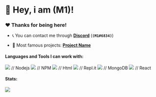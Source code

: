 # :wave: Hey, i am (M1)! 

### :heart:️ Thanks for being here!

- :telephone_receiver: You can contact me through **[Discord](https://discord.com/users/751224380247244871)** (**`(M1#6834)`**)

- :briefcase: Most famous projects: **[Project Name](Link)**

#### Languages and Tools I can work with:
<a><img src="https://img.shields.io/badge/-Nodejs-43853?logo=Node.js&logoColor=white"></a> // Nodejs
<img src="https://img.shields.io/badge/-NPM-CB3837?logo=npm&logoColor=white"> // NPM
<img src="https://img.shields.io/badge/-HTML5-E34F26?logo=html5&logoColor=white"> // Html
<img src="https://img.shields.io/badge/-repl.it-56676e? logo=repl.it&logoColor=white"></a> // Repl.it
<img src="https://img.shields.io/badge/-MongoDB-13aa52?logo=mongodb&logoColor=white"> // MongoDB
<a><img src="https://img.shields.io/badge/-React-grey?logo=React&logoColor=#61dbfb"></a> // React

#### Stats:
<img src="https://github-readme-stats.vercel.app/api?username=(username_github)&show_icons=true&hide_border=true&theme=algolia&icon_color=#ee6c4d">
